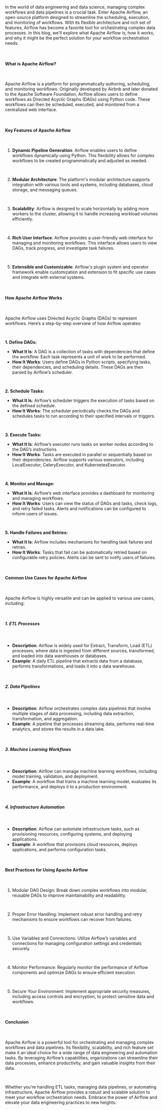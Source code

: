 In the world of data engineering and data science, managing complex workflows and data pipelines is a crucial task. Enter Apache Airflow, an open-source platform designed to streamline the scheduling, execution, and monitoring of workflows. With its flexible architecture and rich set of features, Airflow has become a favorite tool for orchestrating complex data processes. In this blog, we'll explore what Apache Airflow is, how it works, and why it might be the perfect solution for your workflow orchestration needs.

<br/>

#### What is Apache Airflow?

<br/>

Apache Airflow is a platform for programmatically authoring, scheduling, and monitoring workflows. Originally developed by Airbnb and later donated to the Apache Software Foundation, Airflow allows users to define workflows as Directed Acyclic Graphs (DAGs) using Python code. These workflows can then be scheduled, executed, and monitored from a centralized web interface.

<br/>

#### Key Features of Apache Airflow

<br/>

1. **Dynamic Pipeline Generation**: Airflow enables users to define workflows dynamically using Python. This flexibility allows for complex workflows to be created programmatically and adjusted as needed.

<br/>

2. **Modular Architecture**: The platform's modular architecture supports integration with various tools and systems, including databases, cloud storage, and messaging queues.

<br/>

3. **Scalability**: Airflow is designed to scale horizontally by adding more workers to the cluster, allowing it to handle increasing workload volumes efficiently.

<br/>

4. **Rich User Interface**: Airflow provides a user-friendly web interface for managing and monitoring workflows. This interface allows users to view DAGs, track progress, and investigate task failures.

<br/>

5. **Extensible and Customizable**: Airflow's plugin system and operator framework enable customization and extension to fit specific use cases and integrate with external systems.

<br/>

#### How Apache Airflow Works

<br/>

Apache Airflow uses Directed Acyclic Graphs (DAGs) to represent workflows. Here’s a step-by-step overview of how Airflow operates:

<br/>

**1. Define DAGs:**
   - **What It Is**: A DAG is a collection of tasks with dependencies that define the workflow. Each task represents a unit of work to be performed.
   - **How It Works**: Users define DAGs in Python scripts, specifying tasks, their dependencies, and scheduling details. These DAGs are then parsed by Airflow’s scheduler.

<br/>

**2. Schedule Tasks:**
   - **What It Is**: Airflow’s scheduler triggers the execution of tasks based on the defined schedule.
   - **How It Works**: The scheduler periodically checks the DAGs and schedules tasks to run according to their specified intervals or triggers.

<br/>

**3. Execute Tasks:**
   - **What It Is**: Airflow’s executor runs tasks on worker nodes according to the DAG’s instructions.
   - **How It Works**: Tasks are executed in parallel or sequentially based on their dependencies. Airflow supports various executors, including LocalExecutor, CeleryExecutor, and KubernetesExecutor.

<br/>

**4. Monitor and Manage:**
   - **What It Is**: Airflow’s web interface provides a dashboard for monitoring and managing workflows.
   - **How It Works**: Users can view the status of DAGs and tasks, check logs, and retry failed tasks. Alerts and notifications can be configured to inform users of issues.

<br/>

**5. Handle Failures and Retries:**
   - **What It Is**: Airflow includes mechanisms for handling task failures and retries.
   - **How It Works**: Tasks that fail can be automatically retried based on configurable retry policies. Alerts can be sent to notify users of failures.

<br/>

#### Common Use Cases for Apache Airflow

<br/>

Apache Airflow is highly versatile and can be applied to various use cases, including:

<br/>

##### 1. ETL Processes

<br/>

- **Description**: Airflow is widely used for Extract, Transform, Load (ETL) processes, where data is ingested from different sources, transformed, and loaded into data warehouses or databases.
- **Example**: A daily ETL pipeline that extracts data from a database, performs transformations, and loads it into a data warehouse.

<br/>

##### 2. Data Pipelines

<br/>

- **Description**: Airflow orchestrates complex data pipelines that involve multiple stages of data processing, including data extraction, transformation, and aggregation.
- **Example**: A pipeline that processes streaming data, performs real-time analytics, and stores the results in a data lake.

<br/>

##### 3. Machine Learning Workflows

<br/>

- **Description**: Airflow can manage machine learning workflows, including model training, validation, and deployment.
- **Example**: A workflow that trains a machine learning model, evaluates its performance, and deploys it to a production environment.

<br/>

##### 4. Infrastructure Automation

<br/>

- **Description**: Airflow can automate infrastructure tasks, such as provisioning resources, configuring systems, and deploying applications.
- **Example**: A workflow that provisions cloud resources, deploys applications, and performs configuration tasks.

<br/>

#### Best Practices for Using Apache Airflow

<br/>

1. Modular DAG Design: Break down complex workflows into modular, reusable DAGs to improve maintainability and readability.

<br/>

2. Proper Error Handling: Implement robust error handling and retry mechanisms to ensure workflows can recover from failures.

<br/>

3. Use Variables and Connections: Utilize Airflow’s variables and connections for managing configuration settings and credentials securely.

<br/>

4. Monitor Performance: Regularly monitor the performance of Airflow components and optimize DAGs to ensure efficient execution.

<br/>

5. Secure Your Environment: Implement appropriate security measures, including access controls and encryption, to protect sensitive data and workflows.

<br/>

#### Conclusion

<br/>

Apache Airflow is a powerful tool for orchestrating and managing complex workflows and data pipelines. Its flexibility, scalability, and rich feature set make it an ideal choice for a wide range of data engineering and automation tasks. By leveraging Airflow’s capabilities, organizations can streamline their data processes, enhance productivity, and gain valuable insights from their data.

<br/>

Whether you’re handling ETL tasks, managing data pipelines, or automating infrastructure, Apache Airflow provides a robust and scalable solution to meet your workflow orchestration needs. Embrace the power of Airflow and elevate your data engineering practices to new heights.